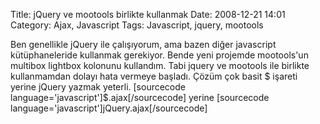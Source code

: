 Title: jQuery ve mootools birlikte kullanmak
Date: 2008-12-21 14:01
Category: Ajax, Javascript
Tags: Javascript, jquery, mootools

Ben genellikle jQuery ile çalışıyorum, ama bazen diğer javascript
kütüphaneleride kullanmak gerekiyor. Bende yeni projemde mootools'un
multibox lightbox kolonunu kullandım. Tabi jquery ve mootools ile
birlikte kullanmamdan dolayı hata vermeye başladı. Çözüm çok basit \$
işareti yerine jQuery yazmak yeterli. [sourcecode
language='javascript']\$.ajax[/sourcecode] yerine [sourcecode
language='javascript']jQuery.ajax[/sourcecode]
